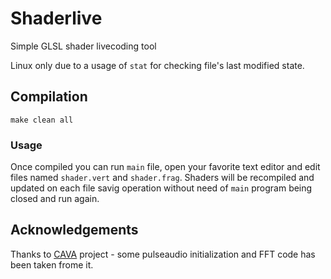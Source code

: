 # Shaderlive
Simple GLSL shader livecoding tool

Linux only due to a usage of `stat` for checking file's last modified state.

## Compilation ###
```make clean all```

### Usage ###
Once compiled you can run `main` file, open your favorite text editor and edit files named `shader.vert` and `shader.frag`. Shaders will be recompiled and updated on each file savig operation without need of `main` program being closed and run again.

## Acknowledgements

Thanks to [CAVA](https://github.com/karlstav/cava) project - some pulseaudio initialization and FFT code has been taken frome it.
